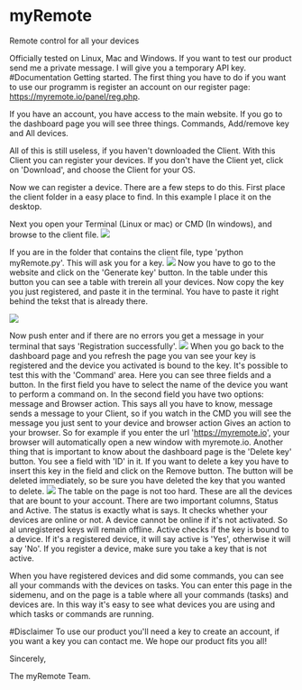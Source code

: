 # myRemote
Remote control for all your devices

Officially tested on Linux, Mac and Windows. If you want to test our product send me a private message.
I will give you a temporary API key.
#Documentation
Getting started.
The first thing you have to do if you want to use our programm is register an 
account on our register page: https://myremote.io/panel/reg.php. 
 
If you have an account, you have access to the main website. If you go to the 
dashboard page you will see three things. Commands, Add/remove key and All devices. 
 
All of this is still useless, if you haven't downloaded the Client. With this 
Client you can register your devices. If you don't have the Client yet, click on 'Download', 
and choose the Client for your OS. 
 
Now we can register a device. There are a few steps to do this. First place the client 
folder in a easy place to find. In this example I place it on the desktop. 
 
Next you open your Terminal (Linux or mac) or CMD (In windows), and browse to the 
client file. 
![](https://myremote.io/scr/instruction1.png)

If you are in the folder that contains the client file, type 'python myRemote.py'. 
This will ask you for a key. 
![](https://myremote.io/scr/instruction2.png)
Now you have to go to the website and click on the 'Generate key' button. In the table 
under this button you can see a table with trerein all your devices. Now copy the key you 
just registered, and paste it in the terminal. You have to paste it right behind the tekst that is already there. 

![](https://myremote.io/scr/instruction6.png) 

Now push enter and if there are no errors you get a message in your terminal 
that says 'Registration successfully'. 
![](https://myremote.io/scr/instruction2.png)
When you go back to the dashboard page and you refresh the page you van see your key is 
registered and the device you activated is bound to the key. 
It's possible to test this with the 'Command' area. Here you can see three fields and a button. 
In the first field you have to select the name of the device you want to perform a command on. 
In the second field you have two options: message and Browser action. This says all you have to know, 
message sends a message to your Client, so if you watch in the CMD you will see the message you just sent 
to your device and browser action Gives an action to your browser. So for example if you enter 
the url 'https://myremote.io', your browser will automatically open a new window with myremote.io. 
Another thing that is important to know about the dashboard page is the 'Delete key' button. 
You see a field with 'ID' in it. If you want to delete a key you have to insert this key in the field 
and click on the Remove button. The button will be deleted immediately, so be sure you have deleted the key 
that you wanted to delete. 
 ![](https://myremote.io/scr/instruction8.png)
The table on the page is not too hard. These are all the devices that are bount to your account. 
There are two important columns, Status and Active. The status is exactly what is says. It checks whether 
your devices are online or not. A device cannot be online if it's not activated. So al unregistered keys 
will remain offline. Active checks if the key is bound to a device. If it's a registered device, it will say 
active is 'Yes', otherwise it will say 'No'. If you register a device, make sure you take a key that is not active.  

When you have registered devices and did some commands, you can see all your commands with the devices on tasks. 
You can enter this page in the sidemenu, and on the page is a table where all your commands (tasks) and devices are.
In this way it's easy to see what devices you are using and which tasks or commands are running.

#Disclaimer
To use our product you'll need a key to create an account, if you want a key you can contact me.
We hope our product fits you all!

Sincerely,

The myRemote Team.

